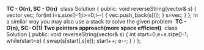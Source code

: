 **TC - O(n), SC - O(n)**
​
class Solution {
public:
void reverseString(vector& s) {
vector vec;
for(int i=s.size()-1;i>=0;i--)
{
vec.push_back(s[i]);
}
s=vec;
}
};
In a similar way you may also use a stack to solve the given problem
​
​
**TC - O(n), SC- O(1)
Two pointers approach(more space efficient)**
​
class Solution {
public:
void reverseString(vector& s) {
int start=0,e=s.size()-1;
while(start<e)
{
swap(s[start],s[e]);
start++;
e--;
}
}
};
